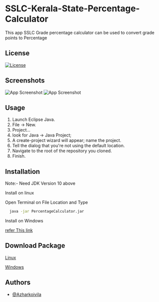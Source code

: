 
# SSLC-Kerala-State-Percentage-Calculator

This app SSLC Grade percentage calculator can be used to convert grade points to Percentage


## License


[![License](https://img.shields.io/badge/License-BSD_3--Clause-blue.svg)](https://opensource.org/licenses/BSD-3-Clause)

## Screenshots

![App Screenshot](https://github.com/Azharkoivila/SSLC-Kerala-State-Percentage-Calculator/blob/main/ScreenShots/ScreenShot.png?raw=true) 
![App Screenshot](https://github.com/Azharkoivila/SSLC-Kerala-State-Percentage-Calculator/blob/main/ScreenShots/sc.png?raw=true)
## Usage

1. Launch Eclipse Java.
2. File -> New.
3. Project...
4. look for Java -> Java Project;
5. A create-project wizard will appear; name the project.
6. Tell the dialog that you're not using the default location.
7. Navigate to the root of the repository you cloned.
8. Finish.

## Installation
Note:- Need JDK Version 10 above

Install on linux

Open Terminal on File Location and Type
```bash
  java -jar PercentageCalculator.jar
```
Install on Windows 

[refer This link](https://www.wikihow.com/Run-a-.Jar-Java-File)

## Download Package
[Linux](https://github.com/Azharkoivila/SSLC-Kerala-State-Percentage-Calculator/raw/main/Packages/Linux/PercentageCalculator.jar)

[Windows](https://github.com/Azharkoivila/SSLC-Kerala-State-Percentage-Calculator/raw/main/Packages/Windows/PercentageCalculator.exe)


    

## Authors

- [@Azharkoivila](https://www.github.com/Azharkoivila)

